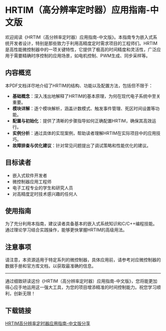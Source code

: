 # HRTIM（高分辨率定时器）应用指南-中文版

欢迎阅读《HRTIM（高分辨率定时器）应用指南-中文版》。本指南专为嵌入式系统开发者设计，特别是那些致力于利用高精度定时需求项目的工程师们。HRTIM是高性能微控制器中的一项关键特性，它提供了极高的时间精度和灵活性，广泛应用于需要精确时序控制的应用场景，如电机控制、PWM生成、同步采样等。

## 内容概览
本PDF文档详尽地介绍了HRTIM的结构、功能以及配置方法，包括但不限于：
- **基础概念**：深入浅出地解释了HRTIM的基本原理，为何在现代电子系统中至关重要。
- **模块详解**：逐个模块解析，涵盖计数模式、触发事件管理、死区时间设置等功能。
- **配置与初始化**：提供了清晰的步骤指导如何正确配置HRTIM，确保其高效运行。
- **实例分析**：通过具体的实现案例，帮助读者理解HRTIM在实际项目中的应用技巧。
- **故障排查与优化建议**：针对常见问题提出了调试策略和性能优化的建议。

## 目标读者
- 嵌入式软件开发者
- 微控制器应用工程师
- 电子工程专业的学生和研究人员
- 对高精度定时技术感兴趣的任何人

## 使用指南
为了充分利用本指南，建议读者具备基本的嵌入式系统知识和C/C++编程技能。通过理论学习结合实践操作，能够更快掌握HRTIM的高级用法。

## 注意事项
请注意，本资源适用于特定系列的微控制器，具体应用前，请参考对应微控制器的数据手册和官方库文档，以获取最准确的信息。

---

通过细致研读这份《HRTIM（高分辨率定时器）应用指南-中文版》，您将能更加得心应手地运用这一强大工具，为您的项目增添精准的时间控制能力。祝您学习顺利，创新无限！

## 下载链接

[HRTIM高分辨率定时器应用指南-中文版分享](https://pan.quark.cn/s/cb308ff2a418)